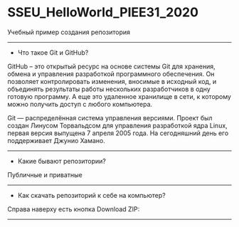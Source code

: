 # SSEU_HelloWorld_PIEE31_2020
Учебный пример создания репозитория
*******
-	Что такое Git и GitHub?



GitHub – это открытый ресурс на основе системы Git для хранения, обмена и управления разработкой программного обеспечения. Он позволяет контролировать изменения, вносимые в исходный код, и объединять результаты работы нескольких разработчиков в одну готовую программу. А еще это удаленное хранилище в сети, к которому можно получить доступ с любого компьютера.


Git  — распределённая система управления версиями. Проект был создан Линусом Торвальдсом для управления разработкой ядра Linux, первая версия выпущена 7 апреля 2005 года. На сегодняшний день его поддерживает Джунио Хамано.
********
-	Какие бывают репозитории?

Публичные и приватные
*********
-	Как скачать репозиторий к себе на компьютер?

Справа наверху есть кнопка Download ZIP:
*****
